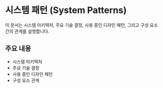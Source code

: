 # 시스템 패턴 (System Patterns)

이 문서는 시스템 아키텍처, 주요 기술 결정, 사용 중인 디자인 패턴, 그리고 구성 요소 간의 관계를 설명합니다.

## 주요 내용
- 시스템 아키텍처
- 주요 기술 결정
- 사용 중인 디자인 패턴
- 구성 요소 관계
